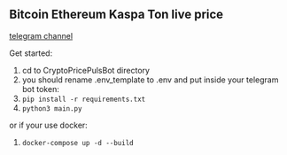 ## Bitcoin Ethereum Kaspa Ton live price

[telegram channel](https://t.me/crypto_price_puls)

Get started:
1. cd to CryptoPricePulsBot directory
2. you should rename .env_template to .env and put inside your telegram bot token:
3. `pip install -r requirements.txt`
4. `python3 main.py`

or if your use docker:
1. `docker-compose up -d --build`

